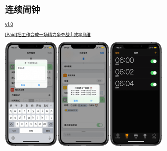 # 连续闹钟

[v1.0](https://www.icloud.com/shortcuts/02d4238fa8d94771bdad34d5bf8de2d5)

[[Paid]把工作变成一场精力争夺战 | 效率思维](https://sspai.com/post/51863)

![title](img.PNG)